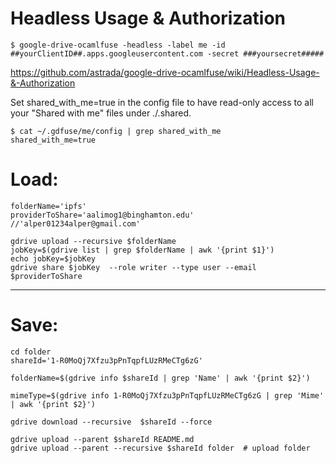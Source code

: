 # Headless Usage & Authorization 

```
$ google-drive-ocamlfuse -headless -label me -id ##yourClientID##.apps.googleusercontent.com -secret ###yoursecret#####
```

https://github.com/astrada/google-drive-ocamlfuse/wiki/Headless-Usage-&-Authorization



Set shared_with_me=true in the config file to have read-only access to all your "Shared with me" files under ./.shared.

```
$ cat ~/.gdfuse/me/config | grep shared_with_me
shared_with_me=true
```


# Load:

```
folderName='ipfs'
providerToShare='aalimog1@binghamton.edu' //'alper01234alper@gmail.com'

gdrive upload --recursive $folderName
jobKey=$(gdrive list | grep $folderName | awk '{print $1}')
echo jobKey=$jobKey 
gdrive share $jobKey  --role writer --type user --email $providerToShare
```

---------------

# Save:

```
cd folder
shareId='1-R0MoQj7Xfzu3pPnTqpfLUzRMeCTg6zG'

folderName=$(gdrive info $shareId | grep 'Name' | awk '{print $2}')

mimeType=$(gdrive info 1-R0MoQj7Xfzu3pPnTqpfLUzRMeCTg6zG | grep 'Mime' | awk '{print $2}')

gdrive download --recursive  $shareId --force

gdrive upload --parent $shareId README.md
gdrive upload --parent --recursive $shareId folder  # upload folder
```
